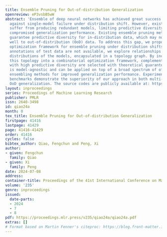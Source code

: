 ```yaml
---
title: Ensemble Pruning for Out-of-distribution Generalization
openreview: eP3vsbB5wW
abstract: 'Ensemble of deep neural networks has achieved great success in hedging
  against single-model failure under distribution shift. However, existing techniques
  suffer from producing redundant models, limiting predictive diversity and yielding
  compromised generalization performance. Existing ensemble pruning methods can only
  guarantee predictive diversity for in-distribution data, which may not transfer
  well to out-of-distribution (OoD) data. To address this gap, we propose a principled
  optimization framework for ensemble pruning under distribution shifts. Since the
  annotations of test data are not available, we explore relationships between prediction
  distributions of the models, encapsulated in a topology graph. By incorporating
  this topology into a combinatorial optimization framework, complementary models
  with high predictive diversity are selected with theoretical guarantees. Our approach
  is model-agnostic and can be applied on top of a broad spectrum of off-the-shelf
  ensembling methods for improved generalization performance. Experiments on common
  benchmarks demonstrate the superiority of our approach in both multi- and single-source
  OoD generalization. The source codes are publicly available at: https://github.com/joffery/TEP.'
layout: inproceedings
series: Proceedings of Machine Learning Research
publisher: PMLR
issn: 2640-3498
id: qiao24a
month: 0
tex_title: Ensemble Pruning for Out-of-distribution Generalization
firstpage: 41416
lastpage: 41429
page: 41416-41429
order: 41416
cycles: false
bibtex_author: Qiao, Fengchun and Peng, Xi
author:
- given: Fengchun
  family: Qiao
- given: Xi
  family: Peng
date: 2024-07-08
address:
container-title: Proceedings of the 41st International Conference on Machine Learning
volume: '235'
genre: inproceedings
issued:
  date-parts:
  - 2024
  - 7
  - 8
pdf: https://proceedings.mlr.press/v235/qiao24a/qiao24a.pdf
extras: []
# Format based on Martin Fenner's citeproc: https://blog.front-matter.io/posts/citeproc-yaml-for-bibliographies/
---
```

